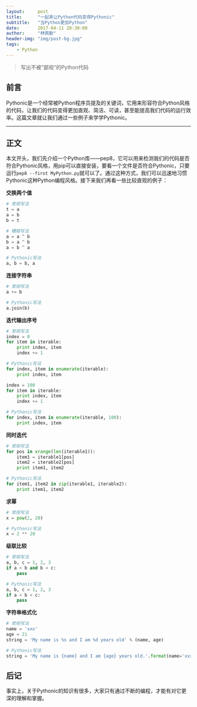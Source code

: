 ```yaml
---
layout:     post
title:      "一起来让Python代码变得Pythonic"
subtitle:   "当Python更加Python"
date:       2017-04-11 20:30:00
author:     "林佩勤"
header-img: "img/post-bg.jpg"
tags:
    - Python
---
```


> 写出不被”鄙视“的Python代码


## 前言

Pythonic是一个经常被Python程序员提及的关键词，它用来形容符合Python风格的代码，让我们的代码变得更加直观、简洁、可读，甚至能提高我们代码的运行效率。这篇文章就让我们通过一些例子来学学Pythonic。

---

## 正文

本文开头，我们先介绍一个Python库——pep8，它可以用来检测我们的代码是否符合Pythonic风格，用pip可以直接安装，要看一个文件是否符合Pythonic，只要运行`pep8 --first MyPython.py`就可以了。通过这种方式，我们可以迅速地习惯Pythonic这种Python编程风格。接下来我们再看一些比较直观的例子：

**交换两个值**

```python
# 常规写法
t = a
a = b
b = t

# 糟糕写法
a = a ^ b
b = a ^ b
a = b ^ a

# Pythonic写法
a, b = b, a
```

**连接字符串**

```python
# 常规写法
a += b

# Pythonic写法
a.join(b)
```

**迭代输出序号**

```python
# 常规写法
index = 0
for item in iterable:
    print index, item
    index += 1

# Pythonic写法
for index, item in enumerate(iterable):
    print index, item

index = 100
for item in iterable:
    print index, item
    index += 1

# Pythonic写法
for index, item in enumerate(iterable, 100):
    print index, item
```

**同时迭代**

```python
# 常规写法
for pos in xrange(len(iterable1)):
    item1 = iterable1[pos]
    item2 = iterable2[pos]
    print item1, item2

# Pythonic写法
for item1, item2 in zip(iterable1, iterable2):
    print item1, item2
```

**求幂**

```python
# 常规写法
x = pow(2, 20)

# Pythonic写法
x = 2 ** 20
```

**级联比较**

```python
# 常规写法
a, b, c = 1, 2, 3
if a < b and b < c:
    pass

# Pythonic写法
a, b, c = 1, 2, 3
if a < b < c:
    pass
```

**字符串格式化**

```python
# 常规写法
name = 'xxx'
age = 21
string = 'My name is %s and I am %d years old' % (name, age)

# Pythonic写法
string = 'My name is {name} and I am {age} years old.'.format(name='xxx', age=21)
```

## 后记

事实上，关于Pythonic的知识有很多，大家只有通过不断的编程，才能有对它更深的理解和掌握。
